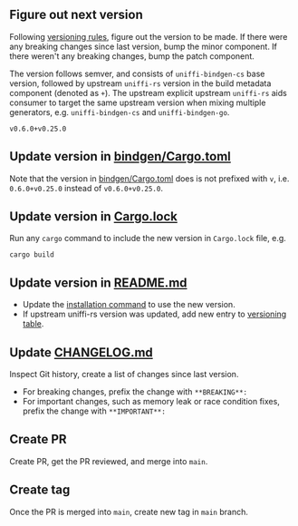 ## Figure out next version

Following [versioning rules](../README.md/#versioning), figure
out the version to be made. If there were any breaking changes since last version, bump the minor
component. If there weren't any breaking changes, bump the patch component.

The version follows semver, and consists of `uniffi-bindgen-cs` base version, followed by
upstream `uniffi-rs` version in the build metadata component (denoted as `+`). The upstream explicit
upstream `uniffi-rs` aids consumer to target the same upstream version when mixing multiple
generators, e.g. `uniffi-bindgen-cs` and `uniffi-bindgen-go`.
```
v0.6.0+v0.25.0
```

## Update version in [bindgen/Cargo.toml](../bindgen/Cargo.toml)

Note that the version in [bindgen/Cargo.toml](../bindgen/Cargo.toml) does is not prefixed with `v`,
i.e. `0.6.0+v0.25.0` instead of `v0.6.0+v0.25.0`.

## Update version in [Cargo.lock](../Cargo.lock)

Run any `cargo` command to include the new version in `Cargo.lock` file, e.g.
```
cargo build
```

## Update version in [README.md](../README.md)

- Update the [installation command](../README.md#how-to-install) to use the new version.
- If upstream uniffi-rs version was updated, add new entry to [versioning table](../README.md#versioning).

## Update [CHANGELOG.md](../CHANGELOG.md)

Inspect Git history, create a list of changes since last version.
- For breaking changes, prefix the change with `**BREAKING**:`
- For important changes, such as memory leak or race condition fixes, prefix the change with `**IMPORTANT**:`

## Create PR

Create PR, get the PR reviewed, and merge into `main`.

## Create tag

Once the PR is merged into `main`, create new tag in `main` branch.
